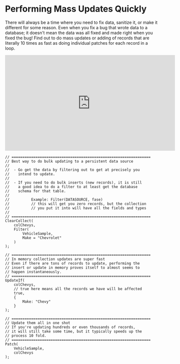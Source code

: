 # Performing Mass Updates Quickly

There will always be a time where you need to fix data, sanitize it, or make it different for some reason. Even when you fix a bug that wrote data to a database; it doesn't mean the data was all fixed and made right when you fixed the bug! Find out to do mass updates or adding of records that are literally 10 times as fast as doing individual patches for each record in a loop. 

<iframe width="560" height="315" src="https://www.youtube.com/embed/0aonIcYUOsE?si=FD2ppmbzE13YUUa_" title="YouTube video player" frameborder="0" allow="accelerometer; autoplay; clipboard-write; encrypted-media; gyroscope; picture-in-picture; web-share" referrerpolicy="strict-origin-when-cross-origin" allowfullscreen></iframe>

```PowerFx
// ================================================================
// Best way to do bulk updating to a persistent data source
//
//  - Go get the data by filtering out to get at precisely you 
//    intend to update. 
// 
//  - If you need to do bulk inserts (new records), it is still 
//    a good idea to do a filter to at least get the database
//    schema for that table. 
//
//          Example: Filter(DATASOURCE, fase)
//          // this will get you zero records, but the collection
//          // you put it into will have all the fields and types
//
// ================================================================
ClearCollect(
    colChevys,
    Filter(
        VehicleSample,
        Make = "Chevrolet"
    )
);

// ================================================================
// In memory collection updates are super fast
// Even if there are tons of records to update, performing the 
// insert or update in memory proves itself to almost seems to 
// happen instantaneously. 
// ================================================================
UpdateIf(
    colChevys, 
    // true here means all the records we have will be affected
    true,    
    {
        Make: "Chevy"
    }
);

// ================================================================
// Update them all in one shot
// If you're updating hundreds or even thousands of records, 
// it will still take some time, but it typically speeds up the 
// process 10 fold. 
// ================================================================
Patch(
    VehicleSample, 
    colChevys
);
```